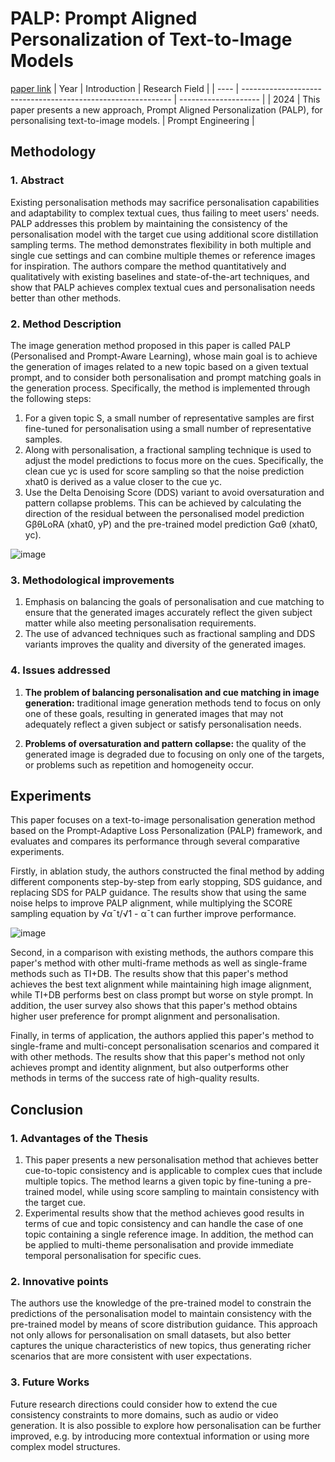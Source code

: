 # PALP: Prompt Aligned Personalization of Text-to-Image Models
[paper link](https://arxiv.org/pdf/2401.06105) 
| Year | Introduction                                                         | Research Field                 |
| ---- | ------------------------------------------------------------ | -------------------- |
| 2024 |  This paper presents a new approach, Prompt Aligned Personalization (PALP), for personalising text-to-image models.         |  Prompt Engineering        |

## Methodology

### 1. Abstract
Existing personalisation methods may sacrifice personalisation capabilities and adaptability to complex textual cues, thus failing to meet users' needs. PALP addresses this problem by maintaining the consistency of the personalisation model with the target cue using additional score distillation sampling terms. The method demonstrates flexibility in both multiple and single cue settings and can combine multiple themes or reference images for inspiration. The authors compare the method quantitatively and qualitatively with existing baselines and state-of-the-art techniques, and show that PALP achieves complex textual cues and personalisation needs better than other methods.

### 2. Method Description 
The image generation method proposed in this paper is called PALP (Personalised and Prompt-Aware Learning), whose main goal is to achieve the generation of images related to a new topic based on a given textual prompt, and to consider both personalisation and prompt matching goals in the generation process. Specifically, the method is implemented through the following steps:

  1. For a given topic S, a small number of representative samples are first fine-tuned for personalisation using a small number of representative samples.
  2. Along with personalisation, a fractional sampling technique is used to adjust the model predictions to focus more on the cues. Specifically, the clean cue yc is used for score sampling so that the noise prediction xhat0 is derived as a value closer to the cue yc.
  3. Use the Delta Denoising Score (DDS) variant to avoid oversaturation and pattern collapse problems. This can be achieved by calculating the direction of the residual between the personalised model prediction GβθLoRA (xhat0, yP) and the pre-trained model prediction Gαθ (xhat0, yc).

![image](https://github.com/user-attachments/assets/295f2f37-ac9e-4025-a43c-b023a1fac276)

### 3. Methodological improvements
  1. Emphasis on balancing the goals of personalisation and cue matching to ensure that the generated images accurately reflect the given subject matter while also meeting personalisation requirements.
  2. The use of advanced techniques such as fractional sampling and DDS variants improves the quality and diversity of the generated images.

### 4. Issues addressed 
  1. **The problem of balancing personalisation and cue matching in image generation:** traditional image generation methods tend to focus on only one of these goals, resulting in generated images that may not adequately reflect a given subject or satisfy personalisation needs.
  
  2. **Problems of oversaturation and pattern collapse:** the quality of the generated image is degraded due to focusing on only one of the targets, or problems such as repetition and homogeneity occur.

## Experiments
This paper focuses on a text-to-image personalisation generation method based on the Prompt-Adaptive Loss Personalization (PALP) framework, and evaluates and compares its performance through several comparative experiments.

Firstly, in ablation study, the authors constructed the final method by adding different components step-by-step from early stopping, SDS guidance, and replacing SDS for PALP guidance. The results show that using the same noise helps to improve PALP alignment, while multiplying the SCORE sampling equation by √α¯t/√1 - α¯t can further improve performance.

![image](https://github.com/user-attachments/assets/b119f049-a965-497d-a4a0-db21e9e5cb24)

Second, in a comparison with existing methods, the authors compare this paper's method with other multi-frame methods as well as single-frame methods such as TI+DB. The results show that this paper's method achieves the best text alignment while maintaining high image alignment, while TI+DB performs best on class prompt but worse on style prompt. In addition, the user survey also shows that this paper's method obtains higher user preference for prompt alignment and personalisation.

Finally, in terms of application, the authors applied this paper's method to single-frame and multi-concept personalisation scenarios and compared it with other methods. The results show that this paper's method not only achieves prompt and identity alignment, but also outperforms other methods in terms of the success rate of high-quality results.

## Conclusion

### 1. Advantages of the Thesis
  1. This paper presents a new personalisation method that achieves better cue-to-topic consistency and is applicable to complex cues that include multiple topics. The method learns a given topic by fine-tuning a pre-trained model, while using score sampling to maintain consistency with the target cue.
  2. Experimental results show that the method achieves good results in terms of cue and topic consistency and can handle the case of one topic containing a single reference image. In addition, the method can be applied to multi-theme personalisation and provide immediate temporal personalisation for specific cues.

### 2. Innovative points
The authors use the knowledge of the pre-trained model to constrain the predictions of the personalisation model to maintain consistency with the pre-trained model by means of score distribution guidance. This approach not only allows for personalisation on small datasets, but also better captures the unique characteristics of new topics, thus generating richer scenarios that are more consistent with user expectations.

### 3. Future Works
Future research directions could consider how to extend the cue consistency constraints to more domains, such as audio or video generation. It is also possible to explore how personalisation can be further improved, e.g. by introducing more contextual information or using more complex model structures. 

